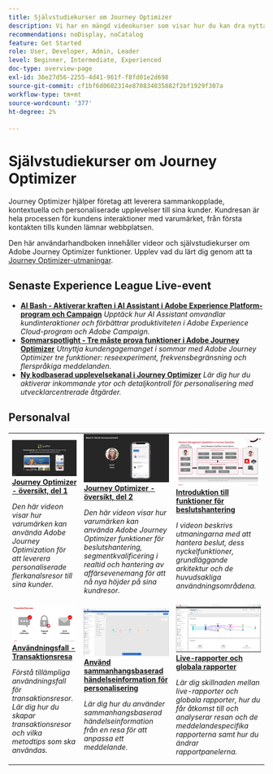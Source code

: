 ```yaml
---
title: Självstudiekurser om Journey Optimizer
description: Vi har en mängd videokurser som visar hur du kan dra nytta av fördelarna med Journey Optimizer.
recommendations: noDisplay, noCatalog
feature: Get Started
role: User, Developer, Admin, Leader
level: Beginner, Intermediate, Experienced
doc-type: overview-page
exl-id: 36e27d56-2255-4d41-961f-f8fd01e2d698
source-git-commit: cf1bf6d0602314e870834035882f2bf1929f307a
workflow-type: tm+mt
source-wordcount: '377'
ht-degree: 2%

---
```



# Självstudiekurser om Journey Optimizer

Journey Optimizer hjälper företag att leverera sammankopplade, kontextuella och personaliserade upplevelser till sina kunder. Kundresan är hela processen för kundens interaktioner med varumärket, från första kontakten tills kunden lämnar webbplatsen.

Den här användarhandboken innehåller videor och självstudiekurser om Adobe Journey Optimizer funktioner. Upplev vad du lärt dig genom att ta [Journey Optimizer-utmaningar](https://experienceleague.adobe.com/en/docs/journey-optimizer-learn/challenges/introduction-and-prerequisites).

<div id="recs-overview-body-1"></div>
<div id="recs-overview-body-2"></div>
<div id="recs-overview-body-3"></div>
<div id="recs-overview-body-4"></div>
<div id="recs-overview-body-5"></div>
<div id="recs-overview-body-6"></div>

<div id="events-section">

## Senaste Experience League Live-event

* **[AI Bash - Aktiverar kraften i AI Assistant i Adobe Experience Platform-program och Campaign](https://experienceleague.adobe.com/en/docs/events/experience-league-live-recordings/episodes/exl-live-episode-09-26-24)**
  *Upptäck hur AI Assistant omvandlar kundinteraktioner och förbättrar produktiviteten i Adobe Experience Cloud-program och Adobe Campaign.*
* **[Sommarspotlight - Tre måste prova funktioner i Adobe Journey Optimizer](https://experienceleague.adobe.com/en/docs/events/experience-league-live-recordings/episodes/exl-live-episode-08-28-24)**
  *Utnyttja kundengagemanget i sommar med Adobe Journey Optimizer tre funktioner: reseexperiment, frekvensbegränsning och flerspråkiga meddelanden.*
* **[Ny kodbaserad upplevelsekanal i Journey Optimizer](https://experienceleague.adobe.com/en/docs/events/experience-league-live-recordings/episodes/exl-live-episode-04-24-24)**
  *Lär dig hur du aktiverar inkommande ytor och detaljkontroll för personalisering med utvecklarcentrerade åtgärder.*

</div>

<div id="staff-picks-section">

## Personalval

<table>
<tr>
  <td>
    <a href="../introduction/journey-optimizer-overview-part-1.md">
      <img alt="Journey Optimizer Overview Part 1 - Deliver omni-channel travel (video)" src="../assets/334174.jpg"/>
    </a>
    <div>
      <a href="../introduction/journey-optimizer-overview-part-1.md">
    <strong> Journey Optimizer - översikt, del 1 </strong>
    </a>
    </div>
    <p>
    <em>Den här videon visar hur varumärken kan använda Adobe Journey Optimization för att leverera personaliserade flerkanalsresor till sina kunder.</em>
    <p>
  </td>
    <td>
    <a href="../introduction/journey-optimizer-overview-part-2.md">
      <img alt="Journey Optimizer Overview Part 2 - Deliver omni channel travel (video)" src="../assets/334175.jpg"/>
    </a>
    <div>
      <a href="../introduction/journey-optimizer-overview-part-2.md">
    <strong> Journey Optimizer - översikt, del 2 </strong>
    </a>
    </div>
    <p>
    <em>Den här videon visar hur varumärken kan använda Adobe Journey Optimizer funktioner för beslutshantering, segmentkvalificering i realtid och hantering av affärsevenemang för att nå nya höjder på sina kundresor.</em>
    <p>
  </td>
  </td>
    <td>
    <a href="../decision-management/create-decisions.md">
      <img alt="Introduktion till beslutsstyrningsfunktionerna" src="../assets/326961.jpg"/>
    </a>
    <div>
      <a href="../decision-management/create-decisions.md">
    <strong> Introduktion till funktioner för beslutshantering </strong>
    </a>
    </div>
    <p>
    <em>I videon beskrivs utmaningarna med att hantera beslut, dess nyckelfunktioner, grundläggande arkitektur och de huvudsakliga användningsområdena.

</em>
    <p>
  </td>
</tr>
<tr>
  <td>
    <a href="../create-journeys/use-case-transactional-journey.md">
      <img alt="Användningsfall - transaktionsresa " src="../assets/334202.jpeg"/>
    </a>
    <div>
      <a href="../create-journeys/use-case-transactional-journey.md">
    <strong> Användningsfall - Transaktionsresa </strong>
    </a>
    </div>
    <p>
    <em>Förstå tillämpliga användningsfall för transaktionsresor. Lär dig hur du skapar transaktionsresor och vilka metodtips som ska användas.</em>
    <p>
  </td>
    <td>
    <a href="../personalize-content/use-contextual-event-information-for-personalization.md">
      <img alt="Använd sammanhangsbaserad händelseinformation för personalisering" src="../assets/334165.jpg"/>
    </a>
    <div>
      <a href="../personalize-content/use-contextual-event-information-for-personalization.md">
    <strong> Använd sammanhangsbaserad händelseinformation för personalisering </strong>
    </a>
    </div>
    <p>
    <em>Lär dig hur du använder sammanhangsbaserad händelseinformation från en resa för att anpassa ett meddelande.</em>
    <p>
  </td>
  </td>
    <td>
    <a href="../report-and-monitor/live-and-global-reports.md">
      <img alt="Live- och globala rapporter" src="../assets/334108.jpg"/>
    </a>
    <div>
      <a href="../report-and-monitor/live-and-global-reports.md">
    <strong> Live-rapporter och globala rapporter </strong>
    </a>
    </div>
    <p>
    <em>Lär dig skillnaden mellan live-rapporter och globala rapporter, hur du får åtkomst till och analyserar resan och de meddelandespecifika rapporterna samt hur du ändrar rapportpanelerna.

</em>
    <p>
  </td>
</tr>
</table>
</div>
